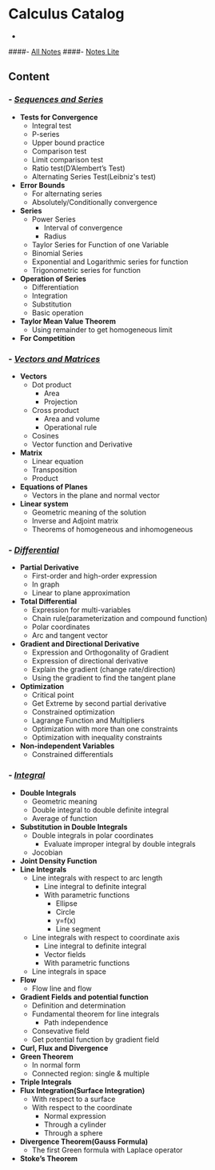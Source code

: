 # Calculus Catalog
-

####- [All Notes](https://github.com/CZhang666/MATH/blob/master/Calculus/Calculus%20Notes%20All.pdf)
####- [Notes Lite](https://github.com/CZhang666/MATH/blob/master/Calculus/Calculus%20Notes%20All.pdf)

## Content
### - [***Sequences and Series***](https://github.com/CZhang666/MATH/blob/master/Calculus/SEQUENCES%20AND%20SERIES.pdf)
- **Tests for Convergence**
	- Integral test
	- P-series
	- Upper bound practice
	- Comparison test
	- Limit comparison test
	- Ratio test(D’Alembert’s Test)
	- Alternating Series Test(Leibniz's test)
- **Error Bounds**
	- For alternating series
	- Absolutely/Conditionally convergence
- **Series**
	- Power Series
 		- Interval of convergence
		- Radius
	- Taylor Series for Function of one Variable
	- Binomial Series
	- Exponential and Logarithmic series for function
	- Trigonometric series for function
- **Operation of Series**
	- Differentiation
	- Integration
	- Substitution
	- Basic operation
- **Taylor Mean Value Theorem**
	- Using remainder to get homogeneous limit
- **For Competition** 

### - [***Vectors and Matrices***](https://github.com/CZhang666/MATH/blob/master/Calculus/VECTOR%26MATRICS.pdf)
- **Vectors**
	- Dot product
		- Area
		- Projection
	- Cross product
		- Area and volume
		- Operational rule
	- Cosines
	- Vector function and Derivative 
- **Matrix**
	- Linear equation
	- Transposition
	- Product
- **Equations of Planes**
	- Vectors in the plane and normal vector
- **Linear system**
	- Geometric meaning of the solution
	- Inverse and Adjoint matrix
	- Theorems of homogeneous and inhomogeneous

### - [***Differential***](https://github.com/CZhang666/MATH/blob/master/Calculus/DIFFERENTIAL.pdf)
- **Partial Derivative**
	- First-order and high-order expression 
	- In graph
	- Linear to plane approximation 
- **Total Differential**
	- Expression for multi-variables
	- Chain rule(parameterization and compound function)
	- Polar coordinates
	- Arc and tangent vector
- **Gradient and Directional Derivative**
	- Expression and Orthogonality of Gradient
	- Expression of directional derivative
	- Explain the gradient (change rate/direction)
	- Using the gradient to find the tangent plane
- **Optimization**
	- Critical point
	- Get Extreme by second partial derivative
	- Constrained optimization
	- Lagrange Function and Multipliers
	- Optimization with more than one constraints
	- Optimization with inequality constraints 
- **Non-independent Variables**
	- Constrained differentials

### - [***Integral***](https://github.com/CZhang666/MATH/blob/master/Calculus/INTEGRAL.pdf)
- **Double Integrals**
	- Geometric meaning
	- Double integral to double definite integral
	- Average of function 
- **Substitution in Double Integrals**
	- Double integrals in polar coordinates
		- Evaluate improper integral by double integrals
	- Jocobian
- **Joint Density Function**
- **Line Integrals**
	- Line integrals with respect to arc length
		- Line integral to definite integral
		- With parametric functions
			- Ellipse
			- Circle
			- y=f(x)
			- Line segment
	- Line integrals with respect to coordinate axis
		- Line integral to definite integral	
		- Vector fields
		- With parametric functions
	- Line integrals in space
- **Flow**
	- Flow line and flow
- **Gradient Fields and potential function**
	- Definition and determination
	- Fundamental theorem for line integrals
		- Path independence
	- Consevative field
	- Get potential function by gradient field 
- **Curl, Flux and Divergence**
- **Green Theorem**
	- In normal form
	- Connected region: single & multiple
- **Triple Integrals**
- **Flux Integration(Surface Integration)**
	- With respect to a surface
	- With respect to the coordinate
		- Normal expression
		- Through a cylinder
		- Through a sphere
- **Divergence Theorem(Gauss Formula)**
	- The first Green formula with Laplace operator
- **Stoke’s Theorem**
